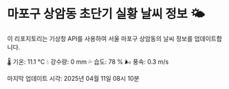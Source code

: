 
# 마포구 상암동 초단기 실황 날씨 정보 🌤️

이 리포지토리는 기상청 API를 사용하여 서울 마포구 상암동의 날씨 정보를 업데이트합니다. 

🌡️ 기온: 11.1 ℃
💧 강수량: 0 mm
💦 습도: 78 %
🌬️ 풍속: 0.3 m/s

마지막 업데이트 시각: 2025년 04월 11일 08시 10분    
